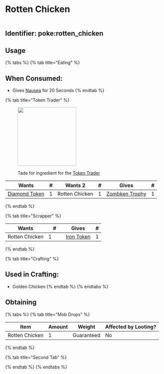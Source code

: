 # Rotten Chicken

<figure><img src="https://github.com/user-attachments/assets/34d03e37-9cd2-4047-b7cf-a83b0ce93f99" alt=""><figcaption></figcaption></figure>

## Identifier: poke:rotten\_chicken

## Usage

{% tabs %}
{% tab title="Eating" %}
## When Consumed:

* Gives [<img src="https://minecraft.wiki/images/Nausea_JE3_BE2.png?2b2b3" alt="" data-size="line">Nausea](https://minecraft.wiki/w/Nausea) for 20 Seconds
{% endtab %}

{% tab title="Token Trader" %}


<figure><img src="https://github.com/ItsMePok/PFE/assets/136857747/e617b7b6-e886-44d4-9124-01af48928695" alt="" width="188"><figcaption><p>Tade for ingredient for the <a href="../../mobs/traders/token-trader.md">Token Trader</a></p></figcaption></figure>

<table><thead><tr><th>Wants</th><th data-type="number">#</th><th>Wants 2</th><th data-type="number">#</th><th>Gives</th><th data-type="number">#</th></tr></thead><tbody><tr><td><a href="../currency/tokens/diamond-token.md"><img src="https://github.com/ItsMePok/PFE/assets/136857747/f68ea41f-65d4-45b0-8cee-a31677ddb317" alt="" data-size="line">Diamond Token</a></td><td>1</td><td><img src="https://github.com/user-attachments/assets/34d03e37-9cd2-4047-b7cf-a83b0ce93f99" alt="" data-size="line">Rotten Chicken</td><td>1</td><td><a href="../../blocks/trophies/zombken-trophy.md"><img src="https://github.com/user-attachments/assets/720f2c1f-f6a1-42b5-ac30-12ed6e134a52" alt="" data-size="line">Zombken Trophy</a></td><td>1</td></tr></tbody></table>
{% endtab %}

{% tab title="Scrapper" %}


<table><thead><tr><th>Wants</th><th width="40">#</th><th>Gives</th><th>#</th></tr></thead><tbody><tr><td>Rotten Chicken</td><td>1</td><td><a href="../currency/tokens/iron-token.md"><img src="https://github.com/ItsMePok/PFE/assets/136857747/aa3d5a31-9866-4bd1-bc09-ba7fa6775f7e" alt="" data-size="line">Iron Token</a></td><td>1</td></tr></tbody></table>
{% endtab %}

{% tab title="Crafting" %}
## Used in Crafting:

* Golden Chicken
{% endtab %}
{% endtabs %}

## Obtaining

{% tabs %}
{% tab title="Mob Drops" %}


| Item           | Amount | Weight     | Affected by Looting? |
| -------------- | ------ | ---------- | -------------------- |
| Rotten Chicken | 1      | Guaranteed | No                   |
{% endtab %}

{% tab title="Second Tab" %}



{% endtab %}
{% endtabs %}
